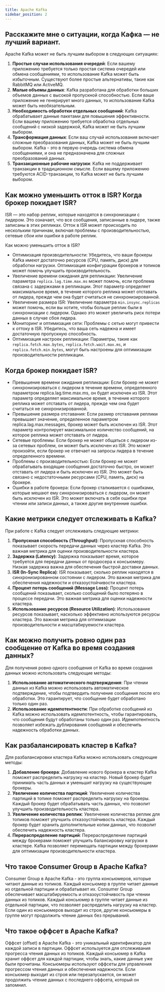 ```yaml
---
title: Apache Kafka
sidebar_position: 2
---
```


## Расскажите мне о ситуации, когда Кафка — не лучший вариант.

Apache Kafka может не быть лучшим выбором в следующих ситуациях:
1. **Простые случаи использования очередей**: Если вашему приложению требуется только простая система очередей или обмена сообщениями, то использование Kafka может быть избыточным. Существуют более простые альтернативы, такие как RabbitMQ или ActiveMQ.
2. **Малые объемы данных**: Kafka разработана для обработки больших объемов данных с высокой пропускной способностью. Если ваше приложение не генерирует много данных, то использование Kafka может быть необязательным.
3. **Необходимость обработки отдельных сообщений**: Kafka обрабатывает данные пакетами для повышения эффективности. Если вашему приложению требуется обработка отдельных сообщений с низкой задержкой, Kafka может не быть лучшим выбором.
4. **Трансформация данных**: Если ваш случай использования включает сложные преобразования данных, Kafka может не быть лучшим выбором. Kafka - это в первую очередь система обмена сообщениями, и она не предназначена для сложных преобразований данных.
5. **Транзакционные рабочие нагрузки**: Kafka не поддерживает транзакции в традиционном смысле. Если вашему приложению требуются ACID-транзакции, то Kafka может не быть лучшим выбором.

## Как можно уменьшить отток в ISR? Когда брокер покидает ISR?
ISR — это набор реплик, которые находятся в синхронизации с лидером. Это означает, что все сообщения, записанные в лидере, также записаны в этих репликах. Отток в ISR может происходить по нескольким причинам, включая проблемы с производительностью, сетевые сбои или ошибки в работе реплик.

Как можно уменьшить отток в ISR?
- Оптимизация производительности: Убедитесь, что ваши брокеры Kafka имеют достаточно ресурсов (CPU, память, диск) для обработки нагрузки. Оптимизация конфигурации брокеров и топиков может помочь улучшить производительность.
- Увеличение времени ожидания для репликации: Увеличение параметра `replica.lag.time.max.ms` может помочь, если проблема связана с задержками в репликации. Этот параметр определяет максимальное время, в течение которого реплика может отставать от лидера, прежде чем она будет считаться не синхронизированной.
- Увеличение размера ISR: Увеличение параметра `min.insync.replicas` может помочь, если вы хотите, чтобы больше реплик были в синхронизации с лидером. Однако это может увеличить риск потери данных в случае сбоя лидера.
- Мониторинг и оптимизация сети: Проблемы с сетью могут привести к оттоку в ISR. Убедитесь, что ваша сеть надежна и имеет достаточную пропускную способность.
- Оптимизация настроек репликации: Параметры, такие как `replica.fetch.max.bytes`, `replica.fetch.wait.max.ms`, и `replica.fetch.min.bytes`, могут быть настроены для оптимизации производительности репликации.

## Когда брокер покидает ISR?
- Превышение времени ожидания репликации: Если брокер не может синхронизироваться с лидером в течение времени, определенного параметром replica.lag.time.max.ms, он будет исключен из ISR. Этот параметр определяет максимальное время, в течение которого реплика может отставать от лидера, прежде чем она будет считаться не синхронизированной.
- Превышение размера отставания: Если размер отставания реплики превышает значение, определенное параметром replica.lag.max.messages, брокер может быть исключен из ISR. Этот параметр контролирует максимальное количество сообщений, на которое реплика может отставать от лидера.
- Сетевые проблемы: Если брокер не может общаться с лидером из-за сетевых проблем, он может быть исключен из ISR. Это может произойти, если брокер не отвечает на запросы лидера в течение определенного времени.
- Проблемы с производительностью: Если брокер не может обрабатывать входящие сообщения достаточно быстро, он может отставать от лидера и быть исключен из ISR. Это может быть связано с недостаточными ресурсами (CPU, память, диск) на брокере.
- Ошибки в работе брокера: Если брокер сталкивается с ошибками, которые мешают ему синхронизироваться с лидером, он может быть исключен из ISR. Это может включать в себя ошибки при чтении или записи данных, а также другие внутренние ошибки.

## Какие метрики следует отслеживать в Kafka?

При работе с Kafka следует отслеживать следующие метрики:
1. **Пропускная способность (Throughput)**: Пропускная способность показывает скорость передачи данных через кластер Kafka. Это важная метрика для оценки производительности кластера.
2. **Задержка (Latency)**: Задержка показывает время, которое требуется для передачи данных от продюсера к консьюмеру. Низкая задержка важна для обеспечения быстрой доставки данных.
3. **ISR (In-Sync Replica)**: ISR показывает, сколько реплик находятся в синхронизированном состоянии с лидером. Это важная метрика для обеспечения надежности и отказоустойчивости кластера.
4. **Процент потерь сообщений (Message Loss)**: Процент потерь сообщений показывает, сколько сообщений было потеряно в процессе передачи. Это важная метрика для оценки надежности кластера.
5. **Использование ресурсов (Resource Utilization)**: Использование ресурсов показывает, насколько эффективно используются ресурсы кластера. Это важная метрика для оптимизации производительности и масштабируемости кластера.

## Как можно получить ровно один раз сообщение от Kafka во время создания данных?

Для получения ровно одного сообщения от Kafka во время создания данных можно использовать следующие методы:
1. **Использование автоматического подтверждения**: При чтении данных из Kafka можно использовать автоматическое подтверждение, чтобы подтвердить получение сообщения после его обработки. Это гарантирует, что сообщение будет обработано только один раз.
2. **Использование идемпотентности**: При обработке сообщений из Kafka можно использовать идемпотентность, чтобы гарантировать, что сообщения будут обработаны только один раз. Идемпотентность позволяет избежать дублирования сообщений и обеспечить надежность обработки данных.

## Как разбалансировать кластер в Kafka?
Для разбалансировки кластера Kafka можно использовать следующие методы:
1. **Добавление брокера**: Добавление нового брокера в кластер Kafka поможет распределить нагрузку на кластер. Новый брокер будет принимать часть данных и уменьшит нагрузку на существующие брокеры.
2. **Увеличение количества партиций**: Увеличение количества партиций в топике поможет распределить нагрузку на брокеры. Каждый брокер будет обрабатывать часть данных, что позволит улучшить производительность кластера.
3. **Увеличение количества реплик**: Увеличение количества реплик для топиков поможет улучшить отказоустойчивость кластера. Каждый брокер будет хранить дополнительные копии данных, что позволит обеспечить надежность кластера.
4. **Перераспределение партиций**: Перераспределение партиций между брокерами поможет улучшить балансировку нагрузки в кластере. Kafka позволяет перемещать партиции между брокерами для оптимизации производительности кластера.

## Что такое Consumer Group в Apache Kafka?

Consumer Group в Apache Kafka - это группа консьюмеров, которые читают данные из топиков. Каждый консьюмер в группе читает данные из отдельной партиции и обрабатывает их. Consumer Group обеспечивает масштабируемость и отказоустойчивость при чтении данных из топиков. Каждый консьюмер в группе читает данные из отдельной партиции, что позволяет распределить нагрузку на кластер. Если один из консьюмеров выходит из строя, другие консьюмеры в группе могут продолжить чтение данных без прерываний.

## Что такое оффсет в Apache Kafka?

Оффсет (offset) в Apache Kafka - это уникальный идентификатор для каждой записи в партиции. Оффсет используется для отслеживания прогресса чтения данных из топиков. Каждый консьюмер в Kafka хранит оффсет для каждой партиции, чтобы знать, какие данные уже были прочитаны. Консьюмеры используют оффсеты для управления прогрессом чтения данных и обеспечения надежности. Если консьюмер выходит из строя или перезапускается, он может продолжить чтение данных с последнего оффсета, который он запомнил.
